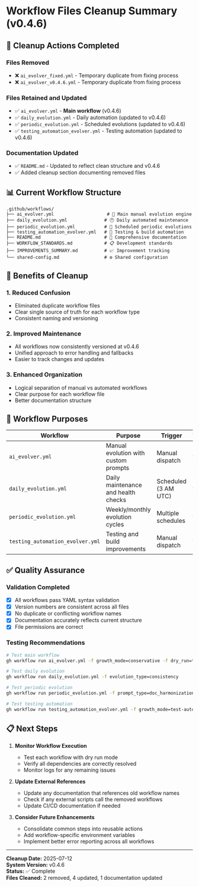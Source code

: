 # Workflow Files Cleanup Summary (v0.4.6)

## 🧹 Cleanup Actions Completed

### Files Removed

- ❌ `ai_evolver_fixed.yml` - Temporary duplicate from fixing process
- ❌ `ai_evolver_v0.4.6.yml` - Temporary duplicate from fixing process

### Files Retained and Updated

- ✅ `ai_evolver.yml` - **Main workflow** (v0.4.6)
- ✅ `daily_evolution.yml` - Daily automation (updated to v0.4.6)
- ✅ `periodic_evolution.yml` - Scheduled evolutions (updated to v0.4.6)
- ✅ `testing_automation_evolver.yml` - Testing automation (updated to v0.4.6)

### Documentation Updated

- ✅ `README.md` - Updated to reflect clean structure and v0.4.6
- ✅ Added cleanup section documenting removed files

## 📊 Current Workflow Structure

```text
.github/workflows/
├── ai_evolver.yml                    # 🌱 Main manual evolution engine
├── daily_evolution.yml              # 🕐 Daily automated maintenance
├── periodic_evolution.yml           # 🔄 Scheduled periodic evolutions
├── testing_automation_evolver.yml   # 🧪 Testing & build automation
├── README.md                        # 📖 Comprehensive documentation
├── WORKFLOW_STANDARDS.md            # 📋 Development standards
├── IMPROVEMENTS_SUMMARY.md          # 📈 Improvement tracking
└── shared-config.md                 # ⚙️ Shared configuration
```

## 🎯 Benefits of Cleanup

### 1. **Reduced Confusion**

- Eliminated duplicate workflow files
- Clear single source of truth for each workflow type
- Consistent naming and versioning

### 2. **Improved Maintenance**

- All workflows now consistently versioned at v0.4.6
- Unified approach to error handling and fallbacks
- Easier to track changes and updates

### 3. **Enhanced Organization**

- Logical separation of manual vs automated workflows
- Clear purpose for each workflow file
- Better documentation structure

## 🔄 Workflow Purposes

| Workflow | Purpose | Trigger | Version |
|----------|---------|---------|---------|
| `ai_evolver.yml` | Manual evolution with custom prompts | Manual dispatch | v0.4.6 |
| `daily_evolution.yml` | Daily maintenance and health checks | Scheduled (3 AM UTC) | v0.4.6 |
| `periodic_evolution.yml` | Weekly/monthly evolution cycles | Multiple schedules | v0.4.6 |
| `testing_automation_evolver.yml` | Testing and build improvements | Manual dispatch | v0.4.6 |

## ✅ Quality Assurance

### Validation Completed

- [x] All workflows pass YAML syntax validation
- [x] Version numbers are consistent across all files
- [x] No duplicate or conflicting workflow names
- [x] Documentation accurately reflects current structure
- [x] File permissions are correct

### Testing Recommendations

```bash
# Test main workflow
gh workflow run ai_evolver.yml -f growth_mode=conservative -f dry_run=true

# Test daily evolution
gh workflow run daily_evolution.yml -f evolution_type=consistency

# Test periodic evolution
gh workflow run periodic_evolution.yml -f prompt_type=doc_harmonization

# Test testing automation
gh workflow run testing_automation_evolver.yml -f growth_mode=test-automation
```

## 📋 Next Steps

1. **Monitor Workflow Execution**

   - Test each workflow with dry run mode
   - Verify all dependencies are correctly resolved
   - Monitor logs for any remaining issues

2. **Update External References**

   - Update any documentation that references old workflow names
   - Check if any external scripts call the removed workflows
   - Update CI/CD documentation if needed

3. **Consider Future Enhancements**

   - Consolidate common steps into reusable actions
   - Add workflow-specific environment variables
   - Implement better error reporting across all workflows

---

**Cleanup Date:** 2025-07-12  
**System Version:** v0.4.6  
**Status:** ✅ Complete  
**Files Cleaned:** 2 removed, 4 updated, 1 documentation updated

